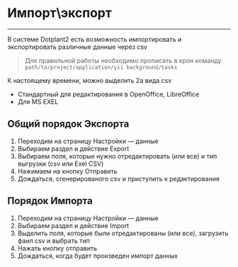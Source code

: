 Импорт\экспорт
==============
----------

В системе Dotplant2 есть возможность импортировать и экспортировать различные данные через csv

> Для правильной работы необходимо прописать в крон команду `path/to/project/application/yii background/tasks`


К настоящему времени, можно выделить 2а вида csv

 - Стандартный для редактирования в OpenOffice, LibreOffice
 -  Для MS EXEL

Общий порядок Экспорта 
--------------------------------
1. Переходим на страницу Настройки — данные
2. Выбираем раздел и действие Export
3. Выбираем поля, которые нужно отредактировать (или все)  и тип выгрузки (csv или Exel CSV)
4. Нажимаем на кнопку Отправить
5. Дождаться,  сгенерированого csv и приступить к редактирования


Порядок Импорта
-----------------------------
1. Переходим на страницу Настройки — данные
2. Выбираем раздел и действие Import
3. Выделить поля, которые были отредактированы (или все), загрузить фаил csv и выбрать тип
4. Нажать кнопку отправить
5. Дождаться, когда будет произведен импорт данных
